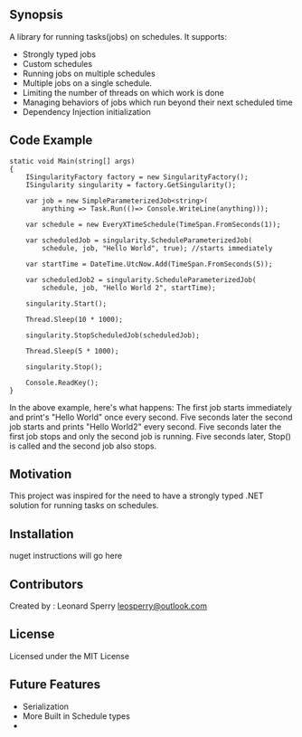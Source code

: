 ## Synopsis

A library for running tasks(jobs) on schedules. It supports:

* Strongly typed jobs
* Custom schedules
* Running jobs on multiple schedules
* Multiple jobs on a single schedule.
* Limiting the number of threads on which work is done
* Managing behaviors of jobs which run beyond their next scheduled time
* Dependency Injection initialization

## Code Example

	static void Main(string[] args)
	{
		ISingularityFactory factory = new SingularityFactory();
		ISingularity singularity = factory.GetSingularity();

		var job = new SimpleParameterizedJob<string>(
			anything => Task.Run(()=> Console.WriteLine(anything)));

		var schedule = new EveryXTimeSchedule(TimeSpan.FromSeconds(1));

		var scheduledJob = singularity.ScheduleParameterizedJob(
			schedule, job, "Hello World", true); //starts immediately

		var startTime = DateTime.UtcNow.Add(TimeSpan.FromSeconds(5));

		var scheduledJob2 = singularity.ScheduleParameterizedJob(
			schedule, job, "Hello World 2", startTime);

		singularity.Start();

		Thread.Sleep(10 * 1000);

		singularity.StopScheduledJob(scheduledJob);

		Thread.Sleep(5 * 1000);
		
		singularity.Stop();

		Console.ReadKey();
	}
	
In the above example, here's what happens:
The first job starts immediately and print's "Hello World" once every second.
Five seconds later the second job starts and prints "Hello World2" every second.
Five seconds later the first job stops and only the second job is running.
Five seconds later, Stop() is called and the second job also stops.

## Motivation

This project was inspired for the need to have a strongly typed .NET solution for running tasks on schedules. 

## Installation

nuget instructions will go here

## Contributors

Created by : Leonard Sperry
leosperry@outlook.com

## License

Licensed under the MIT License

## Future Features

* Serialization
* More Built in Schedule types
* 

